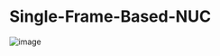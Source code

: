 # Single-Frame-Based-NUC
![image](https://github.com/LifangzhouSia/Single-Frame-Based-NUC/blob/master/deep%20nuc.png?raw=true)
